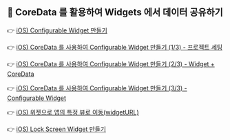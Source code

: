 ## 💆 CoreData 를 활용하여 Widgets 에서 데이터 공유하기

👉 [iOS) Configurable Widget 만들기](https://gyuios.tistory.com/260)

👉 [iOS) CoreData 를 사용하여 Configurable Widget 만들기 (1/3) - 프로젝트 세팅](https://gyuios.tistory.com/263)

👉 [iOS) CoreData 를 사용하여 Configurable Widget 만들기 (2/3) - Widget + CoreData](https://gyuios.tistory.com/264)

👉 [iOS) CoreData 를 사용하여 Configurable Widget 만들기 (3/3) - Configurable Widget](https://gyuios.tistory.com/265)

👉 [iOS) 위젯으로 앱의 특정 뷰로 이동(widgetURL)](https://gyuios.tistory.com/261)

👉 [iOS) Lock Screen Widget 만들기](https://gyuios.tistory.com/267)
